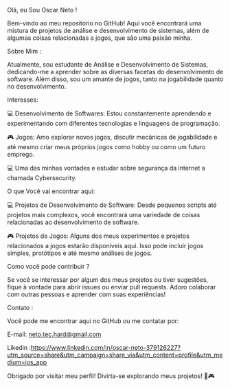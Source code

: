 Olá, eu Sou Oscar Neto !

Bem-vindo ao meu repositório no GitHub! 
Aqui você encontrará uma mistura de projetos de análise e desenvolvimento de sistemas, além de algumas coisas relacionadas a jogos, que são uma paixão minha.

Sobre Mim : 

Atualmente, sou estudante de Análise e Desenvolvimento de Sistemas, 
dedicando-me a aprender sobre as diversas facetas do desenvolvimento de software. Além disso, sou um amante de jogos, tanto na jogabilidade quanto no desenvolvimento.

Interesses:

💻 Desenvolvimento de Softwares: Estou constantemente aprendendo e experimentando com diferentes tecnologias e linguagens de programação.

🎮 Jogos: Amo explorar novos jogos, discutir mecânicas de jogabilidade e até mesmo criar meus próprios jogos como hobby ou como um futuro emprego.

💻 Uma das minhas vontades e estudar sobre segurança da internet a chamada Cybersecurity.

O que Você vai encontrar aqui:

💻 Projetos de Desenvolvimento de Software: Desde pequenos scripts até projetos mais complexos, você encontrará uma variedade de coisas relacionadas ao desenvolvimento de software.

🎮 Projetos de Jogos: Alguns dos meus experimentos e projetos relacionados a jogos estarão disponíveis aqui. Isso pode incluir jogos simples, protótipos e até mesmo análises de jogos.

Como você pode contribuir ?

Se você se interessar por algum dos meus projetos ou tiver sugestões, fique à vontade para abrir issues ou enviar pull requests. 
Adoro colaborar com outras pessoas e aprender com suas experiências!

Contato :

Você pode me encontrar aqui no GitHub ou me contatar por:

E-mail: neto.tec.hard@gmail.com 

Likedin :https://www.linkedin.com/in/oscar-neto-379126227?utm_source=share&utm_campaign=share_via&utm_content=profile&utm_medium=ios_app 

Obrigado por visitar meu perfil! Divirta-se explorando meus projetos! 🚀🎮
